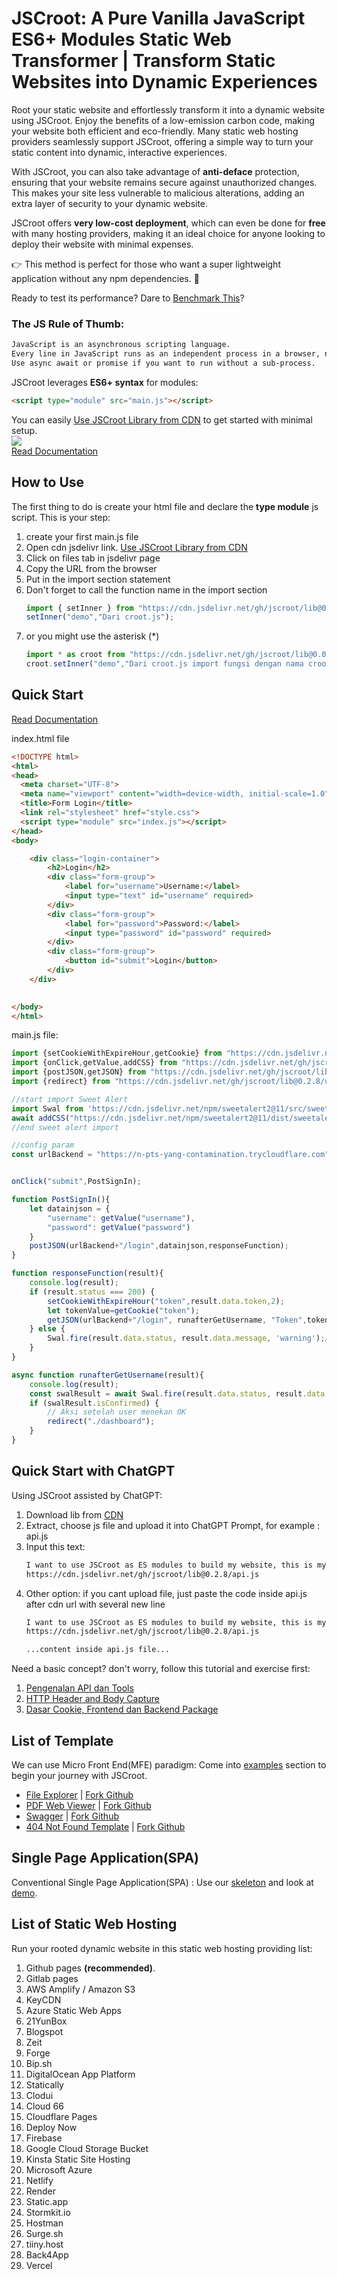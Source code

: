 # JSCroot: A Pure Vanilla JavaScript ES6+ Modules Static Web Transformer | Transform Static Websites into Dynamic Experiences

Root your static website and effortlessly transform it into a dynamic website using JSCroot. Enjoy the benefits of a low-emission carbon code, making your website both efficient and eco-friendly. Many static web hosting providers seamlessly support JSCroot, offering a simple way to turn your static content into dynamic, interactive experiences.

With JSCroot, you can also take advantage of **anti-deface** protection, ensuring that your website remains secure against unauthorized changes. This makes your site less vulnerable to malicious alterations, adding an extra layer of security to your dynamic website.

JSCroot offers **very low-cost deployment**, which can even be done for **free** with many hosting providers, making it an ideal choice for anyone looking to deploy their website with minimal expenses. 

👉 This method is perfect for those who want a super lightweight application without any npm dependencies. 🚀

Ready to test its performance? Dare to [Benchmark This](https://krausest.github.io/js-framework-benchmark/current.html)?

### The JS Rule of Thumb:
```txt
JavaScript is an asynchronous scripting language.  
Every line in JavaScript runs as an independent process in a browser, not waiting.  
Use async await or promise if you want to run without a sub-process.
```

JSCroot leverages **ES6+ syntax** for modules:
```html
<script type="module" src="main.js"></script>
```

You can easily [Use JSCroot Library from CDN](https://www.jsdelivr.com/package/gh/jscroot/lib) to get started with minimal setup.  
[![](https://data.jsdelivr.com/v1/package/gh/jscroot/lib/badge?style=rounded)](https://www.jsdelivr.com/package/gh/jscroot/lib)  
[Read Documentation](./lib)

## How to Use

The first thing to do is create your html file and declare the **type module** js script. This is your step:
1. create your first main.js file
2. Open cdn jsdelivr link. [Use JSCroot Library from CDN](https://www.jsdelivr.com/package/gh/jscroot/lib)
4. Click on files tab in jsdelivr page
5. Copy the URL from the browser
6. Put in the import section statement
7. Don't forget to call the function name in the import section
    ```js
    import { setInner } from "https://cdn.jsdelivr.net/gh/jscroot/lib@0.0.3/element.js";
    setInner("demo","Dari croot.js");
    ```
8. or you might use the asterisk (*)
    ```js
    import * as croot from "https://cdn.jsdelivr.net/gh/jscroot/lib@0.0.3/element.js";
    croot.setInner("demo","Dari croot.js import fungsi dengan nama croot");
    ```
    
## Quick Start

[Read Documentation](./lib)

index.html file

```html
<!DOCTYPE html>
<html>
<head>
  <meta charset="UTF-8">
  <meta name="viewport" content="width=device-width, initial-scale=1.0">
  <title>Form Login</title>
  <link rel="stylesheet" href="style.css">
  <script type="module" src="index.js"></script>
</head>
<body>

    <div class="login-container">
        <h2>Login</h2>
        <div class="form-group">
            <label for="username">Username:</label>
            <input type="text" id="username" required>
        </div>
        <div class="form-group">
            <label for="password">Password:</label>
            <input type="password" id="password" required>
        </div>
        <div class="form-group">
            <button id="submit">Login</button>
        </div>
    </div>

    
</body>
</html>
```

main.js file:

```js
import {setCookieWithExpireHour,getCookie} from "https://cdn.jsdelivr.net/gh/jscroot/lib@0.2.8/cookie.min.js";
import {onClick,getValue,addCSS} from "https://cdn.jsdelivr.net/gh/jscroot/lib@0.2.8/element.min.js";
import {postJSON,getJSON} from "https://cdn.jsdelivr.net/gh/jscroot/lib@0.2.8/api.min.js";
import {redirect} from "https://cdn.jsdelivr.net/gh/jscroot/lib@0.2.8/url.min.js";

//start import Sweet Alert
import Swal from 'https://cdn.jsdelivr.net/npm/sweetalert2@11/src/sweetalert2.js';
await addCSS("https://cdn.jsdelivr.net/npm/sweetalert2@11/dist/sweetalert2.css");
//end sweet alert import

//config param
const urlBackend = "https://n-pts-yang-contamination.trycloudflare.com";


onClick("submit",PostSignIn);

function PostSignIn(){
    let datainjson = {
        "username": getValue("username"),
        "password": getValue("password")
    }
    postJSON(urlBackend+"/login",datainjson,responseFunction);
}

function responseFunction(result){
    console.log(result);
    if (result.status === 200) {
        setCookieWithExpireHour("token",result.data.token,2);
        let tokenValue=getCookie("token");
        getJSON(urlBackend+"/login", runafterGetUsername, "Token",tokenValue);
    } else {
        Swal.fire(result.data.status, result.data.message, 'warning');//success,warning,info,question
    }
}

async function runafterGetUsername(result){
    console.log(result);
    const swalResult = await Swal.fire(result.data.status, result.data.message + " : "+result.data.username, 'success');//success,warning,info,question
    if (swalResult.isConfirmed) {
        // Aksi setelah user menekan OK
        redirect("./dashboard");
    }
}
```

## Quick Start with ChatGPT

Using JSCroot assisted by ChatGPT:
1. Download lib from [CDN](https://cdn.jsdelivr.net/gh/jscroot/lib/)
2. Extract, choose js file and upload it into ChatGPT Prompt, for example : api.js
3. Input this text:
   ```txt
   I want to use JSCroot as ES modules to build my website, this is my library file from:
   https://cdn.jsdelivr.net/gh/jscroot/lib@0.2.8/api.js
   ```
4. Other option: if you cant upload file, just paste the code inside api.js after cdn url with several new line
   ```txt
   I want to use JSCroot as ES modules to build my website, this is my library file from:
   https://cdn.jsdelivr.net/gh/jscroot/lib@0.2.8/api.js

   ...content inside api.js file...
   ```

Need a basic concept? don't worry, follow this tutorial and exercise first:
1. [Pengenalan API dan Tools](https://universitas.bukupedia.co.id/ws/Chapter01/)
2. [HTTP Header and Body Capture](https://universitas.bukupedia.co.id/ws/Chapter02/)
3. [Dasar Cookie, Frontend dan Backend Package](https://universitas.bukupedia.co.id/ws/Chapter03/)


## List of Template

We can use Micro Front End(MFE) paradigm: Come into [examples](./examples/) section to begin your journey with JSCroot.

* [File Explorer](https://jscroot.github.io/explorer/) | [Fork Github](https://github.com/jscroot/explorer)
* [PDF Web Viewer](https://jscroot.github.io/view/) | [Fork Github](https://github.com/jscroot/view)
* [Swagger](https://jscroot.github.io/swagger/) | [Fork Github](https://github.com/jscroot/swagger)
* [404 Not Found Template](https://jscroot.github.io/404/404.html) | [Fork Github](https://github.com/jscroot/404)

## Single Page Application(SPA)

Conventional Single Page Application(SPA) : Use our [skeleton](https://github.com/jscroot/skeleton) and look at [demo](https://jscroot.github.io/skeleton/).

## List of Static Web Hosting

Run your rooted dynamic website in this static web hosting providing list:
1. Github pages **(recommended)**.
2. Gitlab pages
3. AWS Amplify / Amazon S3
4. KeyCDN
5. Azure Static Web Apps
6. 21YunBox
7. Blogspot
8. Zeit
9. Forge
10. Bip.sh
11. DigitalOcean App Platform
12. Statically
13. Clodui
14. Cloud 66
15. Cloudflare Pages
16. Deploy Now
17. Firebase
18. Google Cloud Storage Bucket
19. Kinsta Static Site Hosting
20. Microsoft Azure
21. Netlify
22. Render
23. Static.app
24. Stormkit.io
25. Hostman
26. Surge.sh
27. tiiny.host
28. Back4App
29. Vercel
